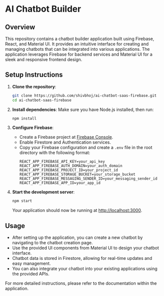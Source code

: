 # AI Chatbot Builder

## Overview
This repository contains a chatbot builder application built using Firebase, React, and Material UI. It provides an intuitive interface for creating and managing chatbots that can be integrated into various applications. The application leverages Firebase for backend services and Material UI for a sleek and responsive frontend design.

## Setup Instructions
1. **Clone the repository**:
   ```bash
   git clone https://github.com/shivbhoj/ai-chatbot-saas-firebase.git
   cd ai-chatbot-saas-firebase
   ```

2. **Install dependencies**:
   Make sure you have Node.js installed, then run:
   ```bash
   npm install
   ```

3. **Configure Firebase**:
   - Create a Firebase project at [Firebase Console](https://console.firebase.google.com/).
   - Enable Firestore and Authentication services.
   - Copy your Firebase configuration and create a `.env` file in the root directory with the following format:
     ```env
     REACT_APP_FIREBASE_API_KEY=your_api_key
     REACT_APP_FIREBASE_AUTH_DOMAIN=your_auth_domain
     REACT_APP_FIREBASE_PROJECT_ID=your_project_id
     REACT_APP_FIREBASE_STORAGE_BUCKET=your_storage_bucket
     REACT_APP_FIREBASE_MESSAGING_SENDER_ID=your_messaging_sender_id
     REACT_APP_FIREBASE_APP_ID=your_app_id
     ```

4. **Start the development server**:
   ```bash
   npm start
   ```
   Your application should now be running at [http://localhost:3000](http://localhost:3000).

## Usage
- After setting up the application, you can create a new chatbot by navigating to the chatbot creation page.
- Use the provided UI components from Material UI to design your chatbot interface.
- Chatbot data is stored in Firestore, allowing for real-time updates and easy management.
- You can also integrate your chatbot into your existing applications using the provided APIs.

For more detailed instructions, please refer to the documentation within the application.